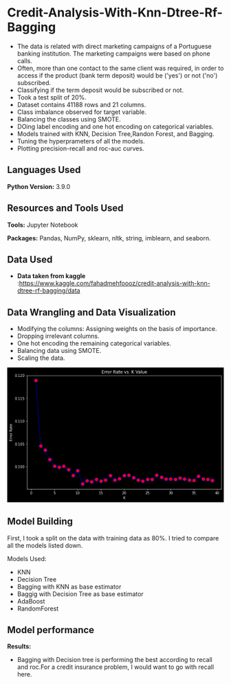 # Credit-Analysis-With-Knn-Dtree-Rf-Bagging

* The data is related with direct marketing campaigns of a Portuguese banking institution. The marketing campaigns were based on phone calls. 
*  Often, more than one contact to the same client was required, in order to access if the product (bank term deposit) would be ('yes') or not ('no') subscribed.
* Classifying if the term deposit would be subscribed or not.
* Took a test split of 20%.
* Dataset contains 41188 rows and 21 columns.
* Class imbalance observed for target variable.
* Balancing the classes using SMOTE.
* DOing label encoding and one hot encoding on categorical variables.
* Models trained with KNN, Decision Tree,Randon Forest, and Bagging.
* Tuning the hyperprameters of all the models.
* Plotting precision-recall and roc-auc curves.


## Languages Used 
**Python Version:** 3.9.0

## Resources and Tools Used
**Tools:** Jupyter Notebook

**Packages:** Pandas, NumPy, sklearn, nltk, string, imblearn, and seaborn.  

## Data Used
* **Data taken from kaggle** :https://www.kaggle.com/fahadmehfoooz/credit-analysis-with-knn-dtree-rf-bagging/data

## Data Wrangling and Data Visualization
* Modifying the columns: Assigning weights on the basis of importance.
* Dropping irrelevant columns.
* One hot encoding the remaining categorical variables.
* Balancing data using SMOTE.
* Scaling the data.

![alt text](https://github.com/fahadmehfooz/Credit-Analysis-With-Knn-Dtree-Rf-Bagging/blob/main/images/__results___41_1.png)

## Model Building 

First, I took a split on the data with training data as 80%. I tried to compare all the models listed down.

Models Used:

* KNN
* Decision Tree
* Bagging with KNN as base estimator
* Baggig with Decision Tree as base estimator
* AdaBoost
* RandomForest

## Model performance

**Results:**
* Bagging with Decision tree is performing the best according to recall and roc.For a credit insurance problem, I would want to go with recall here.
